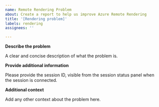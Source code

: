 ```yaml
---
name: Remote Rendering Problem
about: Create a report to help us improve Azure Remote Rendering
title: '[Rendering problem]'
labels: rendering
assignees: ''

---
```


**Describe the problem**

A clear and concise description of what the problem is.

**Provide additional information**

Please provide the session ID, visible from the session status panel when the session is connected.

**Additional context**

Add any other context about the problem here.
